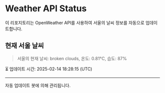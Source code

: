 
# Weather API Status

이 리포지토리는 OpenWeather API를 사용하여 서울의 날씨 정보를 자동으로 업데이트합니다.

## 현재 서울 날씨
> 서울의 현재 날씨: broken clouds, 온도: 0.81°C, 습도: 87%

⏳ 업데이트 시간: 2025-02-14 18:28:15 (UTC)

---
자동 업데이트 봇에 의해 관리됩니다.
